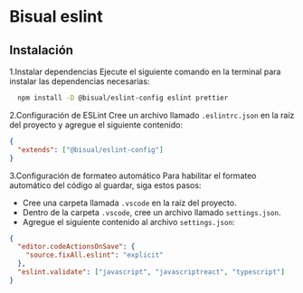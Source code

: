 # Bisual eslint

## Instalación

1.Instalar dependencias
Ejecute el siguiente comando en la terminal para instalar las dependencias necesarias:

```bash
  npm install -D @bisual/eslint-config eslint prettier
```

2.Configuración de ESLint
Cree un archivo llamado `.eslintrc.json` en la raíz del proyecto y agregue el siguiente contenido:

```json
{
  "extends": ["@bisual/eslint-config"]
}
```

3.Configuración de formateo automático
Para habilitar el formateo automático del código al guardar, siga estos pasos:

- Cree una carpeta llamada `.vscode` en la raíz del proyecto.
- Dentro de la carpeta `.vscode`, cree un archivo llamado `settings.json`.
- Agregue el siguiente contenido al archivo `settings.json`:

```json
{
  "editor.codeActionsOnSave": {
    "source.fixAll.eslint": "explicit"
  },
  "eslint.validate": ["javascript", "javascriptreact", "typescript"]
}
```
